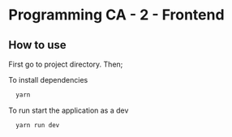 
# Programming CA - 2 - Frontend

## How to use

First go to project directory. Then;

To install dependencies

```bash
  yarn
```

To run start the application as a dev

```bash
  yarn run dev
```
